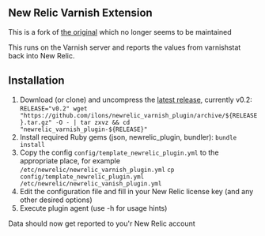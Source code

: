 ## New Relic Varnish Extension

This is a fork of [the original](https://github.com/varnish/newrelic_varnish_plugin) which no longer seems to be maintained

This runs on the Varnish server and reports the values from
varnishstat back into New Relic.

## Installation
1. Download (or clone) and uncompress the [latest release](https://github.com/ilons/newrelic_varnish_plugin/releases/latest), currently v0.2:
`RELEASE="v0.2" wget "https://github.com/ilons/newrelic_varnish_plugin/archive/${RELEASE}.tar.gz" -O - | tar zxvz && cd "newrelic_varnish_plugin-${RELEASE}"`
2. Install required Ruby gems (json, newrelic_plugin, bundler):
`bundle install`
3. Copy the config `config/template_newrelic_plugin.yml` to the appropriate place, for example `/etc/newrelic/newrelic_varnish_plugin.yml`
`cp config/template_newrelic_plugin.yml /etc/newrelic/newrelic_vanish_plugin.yml`
4. Edit the configuration file and fill in your New Relic license key (and any other desired options)
5. Execute plugin agent (use -h for usage hints)

Data should now get reported to you'r New Relic account
